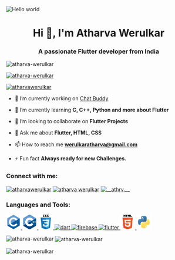 <img src="https://raw.githubusercontent.com/sagar-viradiya/sagar-viradiya/master/resources/banner.png" alt="Hello world">


<h1 align="center">Hi 👋, I'm Atharva Werulkar</h1>
<h3 align="center">A passionate Flutter developer from India</h3>

<p align="left"> <img src="https://komarev.com/ghpvc/?username=atharva-werulkar&label=Profile%20views&color=0e75b6&style=flat" alt="atharva-werulkar" /> </p>

<p align="left"> <a href="https://github.com/ryo-ma/github-profile-trophy"><img src="https://github-profile-trophy.vercel.app/?username=atharva-werulkar" alt="atharva-werulkar" /></a> </p>

<p align="left"> <a href="https://twitter.com/atharvawerulkar" target="blank"><img src="https://img.shields.io/twitter/follow/atharvawerulkar?logo=twitter&style=for-the-badge" alt="atharvawerulkar" /></a> </p>

- 🔭 I’m currently working on [Chat Buddy](https://github.com/Atharva-Werulkar/chat_buddy.git)

- 🌱 I’m currently learning **C, C++, Python and more about Flutter**

- 👯 I’m looking to collaborate on **Flutter Projects**

- 💬 Ask me about **Flutter, HTML, CSS**

- 📫 How to reach me **werulkaratharva@gmail.com**

- ⚡ Fun fact **Always ready for new Challenges.**

<h3 align="left">Connect with me:</h3>
<p align="left">
<a href="https://twitter.com/atharvawerulkar" target="blank"><img align="center" src="https://raw.githubusercontent.com/rahuldkjain/github-profile-readme-generator/master/src/images/icons/Social/twitter.svg" alt="atharvawerulkar" height="30" width="40" /></a>
<a href="https://linkedin.com/in/atharva werulkar" target="blank"><img align="center" src="https://raw.githubusercontent.com/rahuldkjain/github-profile-readme-generator/master/src/images/icons/Social/linked-in-alt.svg" alt="atharva werulkar" height="30" width="40" /></a>
<a href="https://instagram.com/__athrv.__" target="blank"><img align="center" src="https://raw.githubusercontent.com/rahuldkjain/github-profile-readme-generator/master/src/images/icons/Social/instagram.svg" alt="__athrv.__" height="30" width="40" /></a>
</p>

<h3 align="left">Languages and Tools:</h3>
<p align="left"> <a href="https://www.cprogramming.com/" target="_blank" rel="noreferrer"> <img src="https://raw.githubusercontent.com/devicons/devicon/master/icons/c/c-original.svg" alt="c" width="40" height="40"/> </a> <a href="https://www.w3schools.com/cpp/" target="_blank" rel="noreferrer"> <img src="https://raw.githubusercontent.com/devicons/devicon/master/icons/cplusplus/cplusplus-original.svg" alt="cplusplus" width="40" height="40"/> </a> <a href="https://www.w3schools.com/css/" target="_blank" rel="noreferrer"> <img src="https://raw.githubusercontent.com/devicons/devicon/master/icons/css3/css3-original-wordmark.svg" alt="css3" width="40" height="40"/> </a> <a href="https://dart.dev" target="_blank" rel="noreferrer"> <img src="https://www.vectorlogo.zone/logos/dartlang/dartlang-icon.svg" alt="dart" width="40" height="40"/> </a> <a href="https://firebase.google.com/" target="_blank" rel="noreferrer"> <img src="https://www.vectorlogo.zone/logos/firebase/firebase-icon.svg" alt="firebase" width="40" height="40"/> </a> <a href="https://flutter.dev" target="_blank" rel="noreferrer"> <img src="https://www.vectorlogo.zone/logos/flutterio/flutterio-icon.svg" alt="flutter" width="40" height="40"/> </a> <a href="https://www.w3.org/html/" target="_blank" rel="noreferrer"> <img src="https://raw.githubusercontent.com/devicons/devicon/master/icons/html5/html5-original-wordmark.svg" alt="html5" width="40" height="40"/> </a> <a href="https://www.python.org" target="_blank" rel="noreferrer"> <img src="https://raw.githubusercontent.com/devicons/devicon/master/icons/python/python-original.svg" alt="python" width="40" height="40"/> </a> </p>

<p><img align="left" src="https://github-readme-stats.vercel.app/api/top-langs?username=atharva-werulkar&show_icons=true&locale=en&layout=compact" alt="atharva-werulkar" /></p>

<p>&nbsp;<img align="center" src="https://github-readme-stats.vercel.app/api?username=atharva-werulkar&show_icons=true&locale=en" alt="atharva-werulkar" /></p>

<p><img align="center" src="https://github-readme-streak-stats.herokuapp.com/?user=atharva-werulkar&" alt="atharva-werulkar" /></p>

<div><img align="center" alt="coding1" src="https://res.cloudinary.com/practicaldev/image/fetch/s--E4gnEuy_-
<!---
Atharva-Werulkar/Atharva-Werulkar is a ✨ special ✨ repository because its `README.md` (this file) appears on your GitHub profile.
You can click the Preview link to take a look at your changes.
--->
